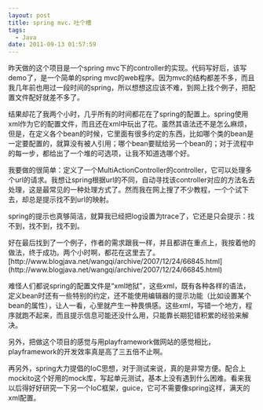 ```yaml
---
layout: post
title: spring mvc，吐个槽
tags:
  - Java
date: 2011-09-13 01:57:59
---
```


昨天做的这个项目是一个spring mvc下的controller的实现。代码写好后，该写demo了，是一个简单的spring mvc的web程序。因为mvc的结构都差不多，而且我几年前也用过一段时间的spring，所以想想这应该不难，到网上找个例子，把配置文件配好就差不多了。 

<span id="more-108"></span>
<p>结果却花了我两个小时，几乎所有的时间都花在了spring的配置上。spring使用xml作为它的配置文件，而且还在xml中玩出了花。虽然其语法还不是怎么麻烦，但是，在定义各个bean的时候，它里面有很多约定的东西，比如哪个类的bean是一定要配置的，就算没有被人引用；哪个bean要赋给另一个bean的；对于流程中的每一步，都给出了一个堆的可选项，让我不知道选哪个好。
<p>我要做的很简单：定义了一个MultiActionController的controller，它可以处理多个url的请求。我想让spring根据url的不同，自动寻找该controller对应的方法名去处理，这是最常见的一种处理方式了。然而我在网上搜了不少教程，一个个试下去，却总是提示找不到url的映射。
<p>spring的提示也真够简洁，就算我已经把log设置为trace了，它还是只会提示：找不到，找不到，找不到。
<p>好在最后找到了一个例子，作者的需求跟我一样，并且都讲在重点上，我按着他的做法，终于成功。两个小时啊，都花在这里去了。[http://www.blogjava.net/wangqi/archive/2007/12/24/66845.html](http://www.blogjava.net/wangqi/archive/2007/12/24/66845.html)
<p>难怪人们都说spring的配置文件是“xml地狱”，这些xml，既有各种各样的语法，定义bean时还有一些特别的约定，还不能使用编辑器的提示功能（比如设置某个bean的属性），让人一看，心里就产生一种畏惧感。这些xml，写错一个地方，程序就跑不起来，而且提示信息可能还没什么用，只能靠长期犯错积累的经验来解决。
<p>另外，把做这个项目的感觉与用playframework做网站的感觉相比，playframework的开发效率真是高了三五倍不止啊。
<p>再另外，spring大力提倡的IoC思想，对于测试来说，真的是非常方便。配合上mockito这个好用的mock库，写起单元测试，基本上没有遇到什么困难。看来我以后得好好研究一下另一个IoC框架，guice，它可不需要像spring这样，满天的xml配置。